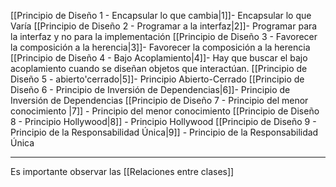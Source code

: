 [[Principio de Diseño 1 - Encapsular lo que cambia|1]]- Encapsular lo que Varía
[[Principio de Diseño 2 - Programar a la interfaz|2]]- Programar para la interfaz y no para la implementación
[[Principio de Diseño 3 - Favorecer la composición a la herencia|3]]- Favorecer la composición a la herencia
[[Principio de Diseño 4 - Bajo Acoplamiento|4]]- Hay que buscar el bajo acoplamiento cuando se diseñan objetos que interactúan.
[[Principio de Diseño 5 - abierto'cerrado|5]]- Principio Abierto-Cerrado
[[Principio de Diseño 6 - Principio de Inversión de Dependencias|6]]- Principio de Inversión de Dependencias
[[Principio de Diseño 7 - Principio del menor conocimiento |7]] - Principio del menor conocimiento
[[Principio de Diseño 8 - Principio Hollywood|8]] - Principio Hollywood
[[Principio de Diseño 9 - Principio de la Responsabilidad Única|9]] - Principio de la Responsabilidad Única
***
Es importante observar las [[Relaciones entre clases]]